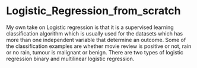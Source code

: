 # Logistic_Regression_from_scratch
My own take on Logistic regression is that it is a supervised learning classification algorithm which is usually  used for the datasets which has more than one independent variable that determine an  outcome. Some of the classification examples are whether movie review is positive or not, rain or no rain, tumour is malignant or benign. There are two types of logistic regression  binary and multilinear logistic regression.
